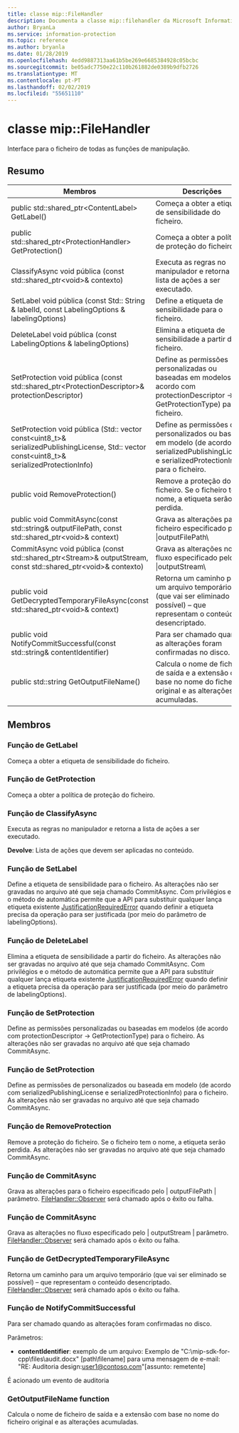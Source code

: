 ```yaml
---
title: classe mip::FileHandler
description: Documenta a classe mip::filehandler da Microsoft Information Protection (MIP) SDK.
author: BryanLa
ms.service: information-protection
ms.topic: reference
ms.author: bryanla
ms.date: 01/28/2019
ms.openlocfilehash: 4edd9887313aa61b5be269e6685384928c05bcbc
ms.sourcegitcommit: be05adc7750e22c110b261882de0389b9dfb2726
ms.translationtype: MT
ms.contentlocale: pt-PT
ms.lasthandoff: 02/02/2019
ms.locfileid: "55651110"
---
```

# <a name="class-mipfilehandler"></a>classe mip::FileHandler 
Interface para o ficheiro de todas as funções de manipulação.
  
## <a name="summary"></a>Resumo
 Membros                        | Descrições                                
--------------------------------|---------------------------------------------
public std::shared_ptr\<ContentLabel\> GetLabel()  |  Começa a obter a etiqueta de sensibilidade do ficheiro.
public std::shared_ptr\<ProtectionHandler\> GetProtection()  |  Começa a obter a política de proteção do ficheiro.
ClassifyAsync void pública (const std::shared_ptr\<void\>& contexto)  |  Executa as regras no manipulador e retorna a lista de ações a ser executado.
SetLabel void pública (const Std:: String & labelId, const LabelingOptions & labelingOptions)  |  Define a etiqueta de sensibilidade para o ficheiro.
DeleteLabel void pública (const LabelingOptions & labelingOptions)  |  Elimina a etiqueta de sensibilidade a partir do ficheiro.
SetProtection void pública (const std::shared_ptr\<ProtectionDescriptor\>& protectionDescriptor)  |  Define as permissões personalizadas ou baseadas em modelos (de acordo com protectionDescriptor -> GetProtectionType) para o ficheiro.
SetProtection void pública (Std:: vector const\<uint8_t\>& serializedPublishingLicense, Std:: vector const\<uint8_t\>& serializedProtectionInfo)  |  Define as permissões de personalizados ou baseada em modelo (de acordo com serializedPublishingLicense e serializedProtectionInfo) para o ficheiro.
public void RemoveProtection()  |  Remove a proteção do ficheiro. Se o ficheiro tem o nome, a etiqueta serão perdida.
public void CommitAsync(const std::string& outputFilePath, const std::shared_ptr\<void\>& context) | Grava as alterações para o ficheiro especificado pelo \|outputFilePath\ |  parâmetro.
CommitAsync void pública (const std::shared_ptr\<Stream\>& outputStream, const std::shared_ptr\<void\>& contexto) | Grava as alterações no fluxo especificado pelo \|outputStream\ |  parâmetro.
public void GetDecryptedTemporaryFileAsync(const std::shared_ptr\<void\>& context)  |  Retorna um caminho para um arquivo temporário (que vai ser eliminado se possível) – que representam o conteúdo desencriptado.
public void NotifyCommitSuccessful(const std::string& contentIdentifier)  |  Para ser chamado quando as alterações foram confirmadas no disco.
public std::string GetOutputFileName()  |  Calcula o nome de ficheiro de saída e a extensão com base no nome do ficheiro original e as alterações acumuladas.
  
## <a name="members"></a>Membros
  
### <a name="getlabel-function"></a>Função de GetLabel
Começa a obter a etiqueta de sensibilidade do ficheiro.
  
### <a name="getprotection-function"></a>Função de GetProtection
Começa a obter a política de proteção do ficheiro.
  
### <a name="classifyasync-function"></a>Função de ClassifyAsync
Executa as regras no manipulador e retorna a lista de ações a ser executado.

  
**Devolve**: Lista de ações que devem ser aplicadas no conteúdo.
  
### <a name="setlabel-function"></a>Função de SetLabel
Define a etiqueta de sensibilidade para o ficheiro.
As alterações não ser gravadas no arquivo até que seja chamado CommitAsync. Com privilégios e o método de automática permite que a API para substituir qualquer lança etiqueta existente [JustificationRequiredError](class_mip_justificationrequirederror.md) quando definir a etiqueta precisa da operação para ser justificada (por meio do parâmetro de labelingOptions).
  
### <a name="deletelabel-function"></a>Função de DeleteLabel
Elimina a etiqueta de sensibilidade a partir do ficheiro.
As alterações não ser gravadas no arquivo até que seja chamado CommitAsync. Com privilégios e o método de automática permite que a API para substituir qualquer lança etiqueta existente [JustificationRequiredError](class_mip_justificationrequirederror.md) quando definir a etiqueta precisa da operação para ser justificada (por meio do parâmetro de labelingOptions).
  
### <a name="setprotection-function"></a>Função de SetProtection
Define as permissões personalizadas ou baseadas em modelos (de acordo com protectionDescriptor -> GetProtectionType) para o ficheiro.
As alterações não ser gravadas no arquivo até que seja chamado CommitAsync.
  
### <a name="setprotection-function"></a>Função de SetProtection
Define as permissões de personalizados ou baseada em modelo (de acordo com serializedPublishingLicense e serializedProtectionInfo) para o ficheiro.
As alterações não ser gravadas no arquivo até que seja chamado CommitAsync.
  
### <a name="removeprotection-function"></a>Função de RemoveProtection
Remove a proteção do ficheiro. Se o ficheiro tem o nome, a etiqueta serão perdida.
As alterações não ser gravadas no arquivo até que seja chamado CommitAsync.
  
### <a name="commitasync-function"></a>Função de CommitAsync
Grava as alterações para o ficheiro especificado pelo | outputFilePath | parâmetro.
[FileHandler::Observer](class_mip_filehandler_observer.md) será chamado após o êxito ou falha.
  
### <a name="commitasync-function"></a>Função de CommitAsync
Grava as alterações no fluxo especificado pelo | outputStream | parâmetro.
[FileHandler::Observer](class_mip_filehandler_observer.md) será chamado após o êxito ou falha.
  
### <a name="getdecryptedtemporaryfileasync-function"></a>Função de GetDecryptedTemporaryFileAsync
Retorna um caminho para um arquivo temporário (que vai ser eliminado se possível) – que representam o conteúdo desencriptado.
[FileHandler::Observer](class_mip_filehandler_observer.md) será chamado após o êxito ou falha.
  
### <a name="notifycommitsuccessful-function"></a>Função de NotifyCommitSuccessful
Para ser chamado quando as alterações foram confirmadas no disco.

Parâmetros:  
* **contentIdentifier**: exemplo de um arquivo: Exemplo de "C:\mip-sdk-for-cpp\files\audit.docx" [path\filename] para uma mensagem de e-mail: "RE: Auditoria design:user1@contoso.com"[assunto: remetente] 


É acionado um evento de auditoria
  
### <a name="getoutputfilename-function"></a>GetOutputFileName function
Calcula o nome de ficheiro de saída e a extensão com base no nome do ficheiro original e as alterações acumuladas.